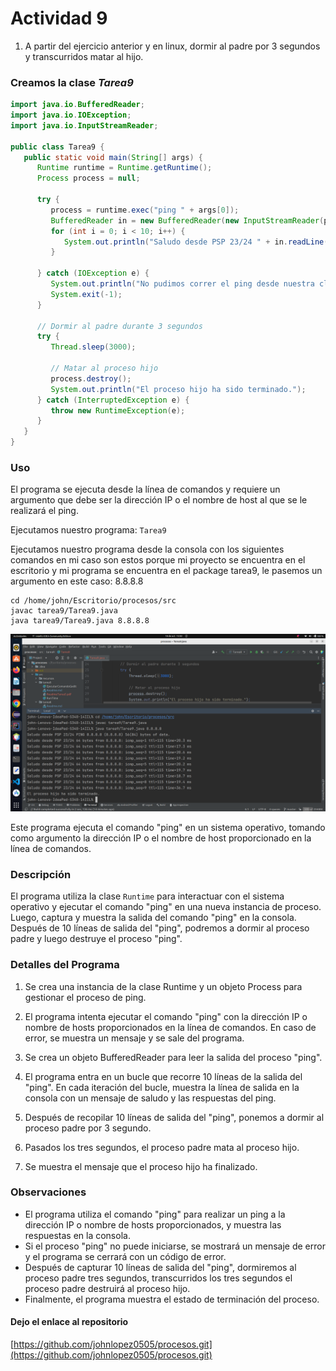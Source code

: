 # Actividad 9

1. A partir del ejercicio anterior y en linux, dormir al padre por 3 segundos y transcurridos matar al hijo.



### Creamos la clase *Tarea9*

```java
import java.io.BufferedReader;
import java.io.IOException;
import java.io.InputStreamReader;

public class Tarea9 {
   public static void main(String[] args) {
      Runtime runtime = Runtime.getRuntime();
      Process process = null;

      try {
         process = runtime.exec("ping " + args[0]);
         BufferedReader in = new BufferedReader(new InputStreamReader(process.getInputStream()));
         for (int i = 0; i < 10; i++) {
            System.out.println("Saludo desde PSP 23/24 " + in.readLine());
         }

      } catch (IOException e) {
         System.out.println("No pudimos correr el ping desde nuestra clase");
         System.exit(-1);
      }

      // Dormir al padre durante 3 segundos
      try {
         Thread.sleep(3000);

         // Matar al proceso hijo
         process.destroy();
         System.out.println("El proceso hijo ha sido terminado.");
      } catch (InterruptedException e) {
         throw new RuntimeException(e);
      }
   }
}
```
### Uso

El programa se ejecuta desde la línea de comandos y requiere un argumento que debe ser la dirección IP o el nombre de 
host al que se le realizará el ping.

Ejecutamos nuestro programa: `Tarea9`

Ejecutamos nuestro programa desde la consola con los siguientes comandos
en mi caso son estos porque mi proyecto se encuentra en el escritorio y mi programa 
se encuentra en el package tarea9, le pasemos un argumento en este caso: 8.8.8.8

```shell
cd /home/john/Escritorio/procesos/src      
javac tarea9/Tarea9.java 
java tarea9/Tarea9.java 8.8.8.8

```


![img3](../recursos/imgsleep.png)

Este programa ejecuta el comando "ping" en un sistema operativo, tomando como argumento la 
dirección IP o el nombre de host proporcionado en la línea de comandos.


### Descripción

El programa utiliza la clase `Runtime` para interactuar con el sistema operativo y ejecutar el comando "ping" en una 
nueva instancia de proceso. Luego, captura y muestra la salida del comando "ping" en la consola. Después de 10 líneas 
de salida del "ping", podremos a dormir al proceso padre y luego destruye el proceso "ping".

### Detalles del Programa

1. Se crea una instancia de la clase Runtime y un objeto Process para gestionar el proceso de ping.

2. El programa intenta ejecutar el comando "ping" con la dirección IP o nombre de hosts proporcionados en la línea de 
comandos. En caso de error, se muestra un mensaje y se sale del programa.

3. Se crea un objeto BufferedReader para leer la salida del proceso "ping".

4. El programa entra en un bucle que recorre 10 líneas de la salida del "ping". En cada iteración del bucle, muestra la 
línea de salida en la consola con un mensaje de saludo y las respuestas del ping.

5. Después de recopilar 10 líneas de salida del "ping", ponemos a dormir al proceso padre por 3 segundo.

6. Pasados los tres segundos, el proceso padre mata al proceso hijo.

7. Se muestra el mensaje que el proceso hijo ha finalizado.

### Observaciones

* El programa utiliza el comando "ping" para realizar un ping a la dirección IP o nombre de hosts proporcionados, y 
   muestra las respuestas en la consola. 
* Si el proceso "ping" no puede iniciarse, se mostrará un mensaje de error y el programa se cerrará con un código de error. 
* Después de capturar 10 líneas de salida del "ping", dormiremos al proceso padre tres segundos, transcurridos los tres 
segundos el proceso padre destruirá al proceso hijo. 
* Finalmente, el programa muestra el estado de terminación del proceso.


#### Dejo el enlace al repositorio
[https://github.com/johnlopez0505/procesos.git](https://github.com/johnlopez0505/procesos.git)